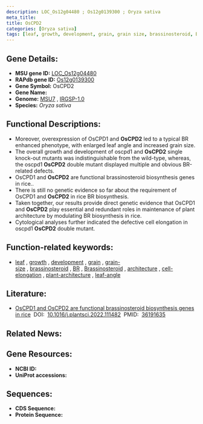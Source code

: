 ```yaml
---
description: LOC_Os12g04480 ; Os12g0139300 ; Oryza sativa
meta_title:
title: OsCPD2
categories: [Oryza sativa]
tags: [leaf, growth, development, grain, grain size, brassinosteroid, BR, Brassinosteroid, architecture, cell elongation,  BR , plant architecture, leaf angle]
---
```


## Gene Details:
- **MSU gene ID:** [LOC_Os12g04480](http://rice.uga.edu/cgi-bin/ORF_infopage.cgi?orf=LOC_Os12g04480)  
- **RAPdb gene ID:** [Os12g0139300](https://rapdb.dna.affrc.go.jp/locus/?name=Os12g0139300)  
- **Gene Symbol:** OsCPD2
- **Gene Name:**
- **Genome:**  [MSU7](http://rice.uga.edu/)&nbsp;,&nbsp;[IRGSP-1.0](https://rapdb.dna.affrc.go.jp/download/irgsp1.html)
- **Species:** *Oryza sativa*

## Functional Descriptions:
   - Moreover, overexpression of OsCPD1 and **OsCPD2** led to a typical BR enhanced phenotype, with enlarged leaf angle and increased grain size.
   - The overall growth and development of oscpd1 and **OsCPD2** single knock-out mutants was indistinguishable from the wild-type, whereas, the oscpd1 **OsCPD2** double mutant displayed multiple and obvious BR-related defects.
   - OsCPD1 and **OsCPD2** are functional brassinosteroid biosynthesis genes in rice..
   - There is still no genetic evidence so far about the requirement of OsCPD1 and **OsCPD2** in rice BR biosynthesis.
   - Taken together, our results provide direct genetic evidence that OsCPD1 and **OsCPD2** play essential and redundant roles in maintenance of plant architecture by modulating BR biosynthesis in rice.
   - Cytological analyses further indicated the defective cell elongation in oscpd1 **OsCPD2** double mutant.

## Function-related keywords:
   - [leaf](/tags/leaf/)&nbsp;,&nbsp;[growth](/tags/growth/)&nbsp;,&nbsp;[development](/tags/development/)&nbsp;,&nbsp;[grain](/tags/grain/)&nbsp;,&nbsp;[grain-size](/tags/grain-size/)&nbsp;,&nbsp;[brassinosteroid](/tags/brassinosteroid/)&nbsp;,&nbsp;[BR](/tags/BR/)&nbsp;,&nbsp;[Brassinosteroid](/tags/Brassinosteroid/)&nbsp;,&nbsp;[architecture](/tags/architecture/)&nbsp;,&nbsp;[cell-elongation](/tags/cell-elongation/)&nbsp;,&nbsp;[plant-architecture](/tags/plant-architecture/)&nbsp;,&nbsp;[leaf-angle](/tags/leaf-angle/)

## Literature:
   - [OsCPD1 and OsCPD2 are functional brassinosteroid biosynthesis genes in rice](https://www.doi.org/10.1016/j.plantsci.2022.111482)&nbsp;&nbsp;DOI:&nbsp;&nbsp;[10.1016/j.plantsci.2022.111482](https://www.doi.org/10.1016/j.plantsci.2022.111482)&nbsp;&nbsp;PMID:&nbsp;&nbsp;[36191635](https://pubmed.ncbi.nlm.nih.gov/36191635/)

## Related News:

## Gene Resources:
- **NCBI ID:**  []()
- **UniProt accessions:** [](https://www.uniprot.org/uniprotkb//entry)

## Sequences:
- **CDS Sequence:**
- **Protein Sequence:**
